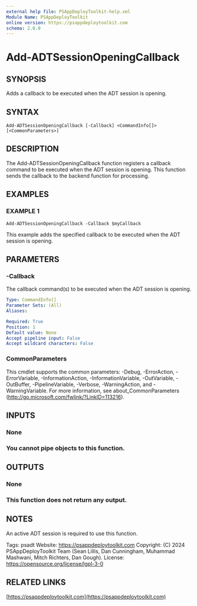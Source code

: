 ```yaml
---
external help file: PSAppDeployToolkit-help.xml
Module Name: PSAppDeployToolkit
online version: https://psappdeploytoolkit.com
schema: 2.0.0
---
```


# Add-ADTSessionOpeningCallback

## SYNOPSIS
Adds a callback to be executed when the ADT session is opening.

## SYNTAX

```
Add-ADTSessionOpeningCallback [-Callback] <CommandInfo[]> [<CommonParameters>]
```

## DESCRIPTION
The Add-ADTSessionOpeningCallback function registers a callback command to be executed when the ADT session is opening.
This function sends the callback to the backend function for processing.

## EXAMPLES

### EXAMPLE 1
```
Add-ADTSessionOpeningCallback -Callback $myCallback
```

This example adds the specified callback to be executed when the ADT session is opening.

## PARAMETERS

### -Callback
The callback command(s) to be executed when the ADT session is opening.

```yaml
Type: CommandInfo[]
Parameter Sets: (All)
Aliases:

Required: True
Position: 1
Default value: None
Accept pipeline input: False
Accept wildcard characters: False
```

### CommonParameters
This cmdlet supports the common parameters: -Debug, -ErrorAction, -ErrorVariable, -InformationAction, -InformationVariable, -OutVariable, -OutBuffer, -PipelineVariable, -Verbose, -WarningAction, and -WarningVariable.
For more information, see about_CommonParameters (http://go.microsoft.com/fwlink/?LinkID=113216).

## INPUTS

### None
### You cannot pipe objects to this function.
## OUTPUTS

### None
### This function does not return any output.
## NOTES
An active ADT session is required to use this function.

Tags: psadt
Website: https://psappdeploytoolkit.com
Copyright: (C) 2024 PSAppDeployToolkit Team (Sean Lillis, Dan Cunningham, Muhammad Mashwani, Mitch Richters, Dan Gough).
License: https://opensource.org/license/lgpl-3-0

## RELATED LINKS

[https://psappdeploytoolkit.com](https://psappdeploytoolkit.com)

